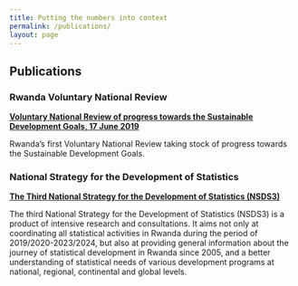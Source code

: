 ```yaml
---
title: Putting the numbers into context
permalink: /publications/
layout: page
---
```

## Publications

### Rwanda Voluntary National Review 
**[Voluntary National Review of progress towards the Sustainable Development Goals, 17 June 2019](https://sustainabledevelopment.un.org/content/documents/23432Rwanda_2019_VNR_Final_Draft___17_06_2019.pdf)**

Rwanda’s first Voluntary National Review taking stock of progress towards the Sustainable Development Goals.

### National Strategy for the Development of Statistics
**[The Third National Strategy for the Development of Statistics (NSDS3)](http://statistics.gov.rw/publication/nsds3)** 

The third National Strategy for the Development of Statistics (NSDS3) is a product of intensive research and consultations. It aims not only at coordinating all statistical activities in Rwanda during the period of 2019/2020-2023/2024, but also at providing general information about the journey of statistical development in Rwanda since 2005, and a better understanding of statistical needs of various development programs at national, regional, continental and global levels.
